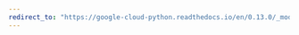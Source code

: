 ```yaml
---
redirect_to: "https://google-cloud-python.readthedocs.io/en/0.13.0/_modules/gcloud/storage/bucket.html"
---
```

